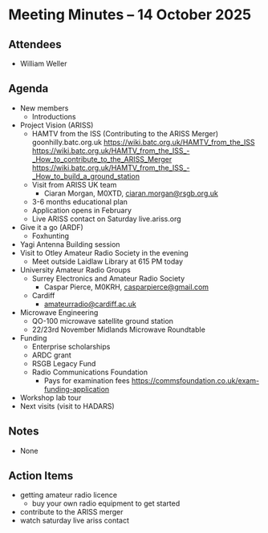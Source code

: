 # Meeting Minutes – 14 October 2025

## Attendees
- William Weller

## Agenda
- New members
  - Introductions 
- Project Vision (ARISS)
  - HAMTV from the ISS (Contributing to the ARISS Merger)
  goonhilly.batc.org.uk
  https://wiki.batc.org.uk/HAMTV_from_the_ISS
  https://wiki.batc.org.uk/HAMTV_from_the_ISS_-_How_to_contribute_to_the_ARISS_Merger
  https://wiki.batc.org.uk/HAMTV_from_the_ISS_-_How_to_build_a_ground_station
  - Visit from ARISS UK team
    - Ciaran Morgan, M0XTD, ciaran.morgan@rsgb.org.uk
  - 3-6 months educational plan
  - Application opens in February
  - Live ARISS contact on Saturday
  live.ariss.org
- Give it a go (ARDF)
  - Foxhunting
- Yagi Antenna Building session
- Visit to Otley Amateur Radio Society in the evening
  - Meet outside Laidlaw Library at 615 PM today
- University Amateur Radio Groups
  - Surrey Electronics and Amateur Radio Society
    - Caspar Pierce, M0KRH, casparpierce@gmail.com
  - Cardiff
    - amateurradio@cardiff.ac.uk
- Microwave Engineering
  - QO-100 microwave satellite ground station
  - 22/23rd November Midlands Microwave Roundtable
- Funding
  - Enterprise scholarships
  - ARDC grant
  - RSGB Legacy Fund
  - Radio Communications Foundation
    - Pays for examination fees 
    https://commsfoundation.co.uk/exam-funding-application
- Workshop lab tour
- Next visits (visit to HADARS)

## Notes
- None

## Action Items
- getting amateur radio licence
  - buy your own radio equipment to get started
- contribute to the ARISS merger
- watch saturday live ariss contact
